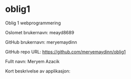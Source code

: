 # oblig1
Oblig 1 webprogrammering

Oslomet brukernavn: meayd8689

GitHub brukernavn: meryemaydinn

GitHub repo URL: https://github.com/meryemaydinn/oblig1

Fullt navn: Meryem Azacik

Kort beskrivelse av applikasjon: